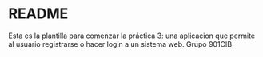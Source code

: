 # README

Esta es la plantilla para comenzar la práctica 3: una aplicacion que permite al usuario registrarse o hacer login a un sistema web.
Grupo 901CIB

